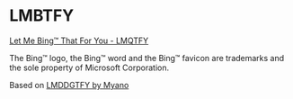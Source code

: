 # LMBTFY

[Let Me Bing™ That For You - LMQTFY](https://rad750.github.io/lmbtfy)

The Bing™ logo, the Bing™ word and the Bing™ favicon are trademarks and the sole property of Microsoft Corporation. 

Based on [LMDDGTFY by Myano](https://github.com/myano/lmddgtfy)
